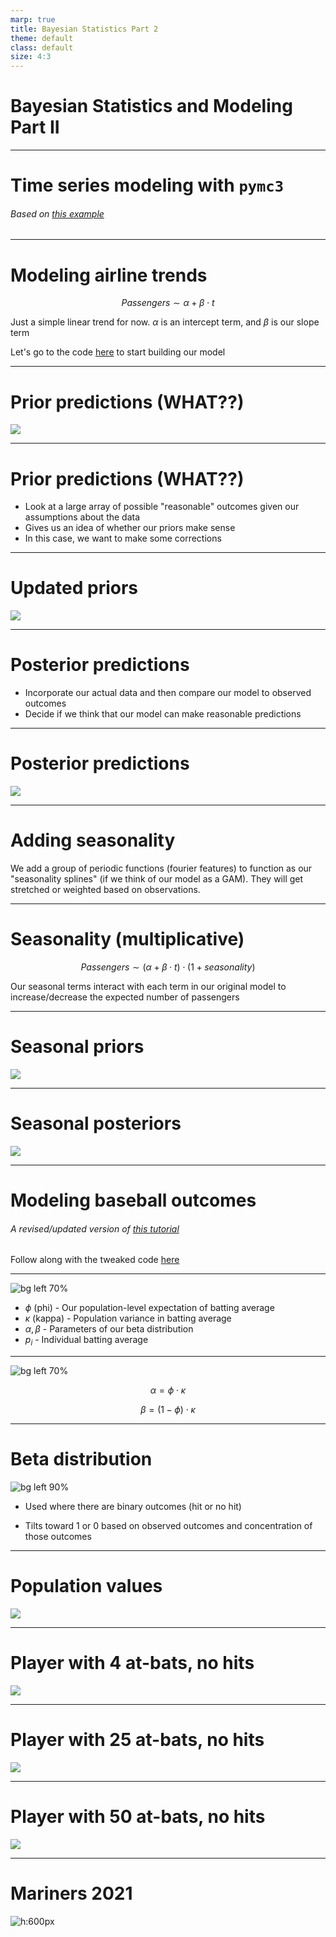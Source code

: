 ```yaml
---
marp: true
title: Bayesian Statistics Part 2
theme: default
class: default
size: 4:3
---
```


# Bayesian Statistics and Modeling<br>Part II

---

# Time series modeling with `pymc3`

###### Based on [this example](https://docs.pymc.io/en/v3/pymc-examples/examples/time_series/Air_passengers-Prophet_with_Bayesian_workflow.html)

---

# Modeling airline trends

$$ Passengers \sim \alpha + \beta \cdot t $$

Just a simple linear trend for now. $\alpha$ is an intercept term, and $\beta$ is our slope term

Let's go to the code [here](https://github.com/dustywhite7/Econ8310/blob/master/Code/airlines_example_bayes.py) to start building our model

---

# Prior predictions (WHAT??)

![](airline_prior_1.png)

---

# Prior predictions (WHAT??)

- Look at a large array of possible "reasonable" outcomes given our assumptions about the data
- Gives us an idea of whether our priors make sense
- In this case, we want to make some corrections

---

# Updated priors

![](airline_prior_2.png)

---

# Posterior predictions

- Incorporate our actual data and then compare our model to observed outcomes
- Decide if we think that our model can make reasonable predictions

---

# Posterior predictions

![](airline_posterior_1.png)

---

# Adding seasonality

We add a group of periodic functions (fourier features) to function as our "seasonality splines" (if we think of our model as a GAM). They will get stretched or weighted based on observations.

---

# Seasonality (multiplicative)

$$ Passengers \sim (\alpha + \beta \cdot t) \cdot (1 + seasonality) $$

Our seasonal terms interact with each term in our original model to increase/decrease the expected number of passengers

---

# Seasonal priors

![](airline_prior_3.png)

---

# Seasonal posteriors

![](airline_posterior_2.png)

---

# Modeling baseball outcomes

###### A revised/updated version of [this tutorial](https://docs.pymc.io/en/v3/pymc-examples/examples/case_studies/hierarchical_partial_pooling.html)

Follow along with the tweaked code [here](https://github.com/dustywhite7/Econ8310/blob/master/Code/baseball_example_bayes.py)

---

![bg left 70%](process_bayes_2.png)

- $\phi$ (phi) - Our population-level expectation of batting average
- $\kappa$ (kappa) - Population variance in batting average
- $\alpha, \beta$ - Parameters of our beta distribution
- $p_i$ - Individual batting average

---

![bg left 70%](process_bayes_2.png)

$$ \alpha = \phi \cdot \kappa $$

$$ \beta = (1-\phi) \cdot \kappa $$

---

# Beta distribution

![bg left 90%](https://upload.wikimedia.org/wikipedia/commons/thumb/f/f3/Beta_distribution_pdf.svg/650px-Beta_distribution_pdf.svg.png)

- Used where there are binary outcomes (hit or no hit)

- Tilts toward 1 or 0 based on observed outcomes and concentration of those outcomes

---

# Population values

![](baseball_bayes_1.png)

---

# Player with 4 at-bats, no hits

![](baseball_bayes_2.png)

---

# Player with 25 at-bats, no hits

![](baseball_bayes_3.png)

---

# Player with 50 at-bats, no hits

![](baseball_bayes_4.png)

---

# Mariners 2021

![h:600px](baseball_bayes_5.png)